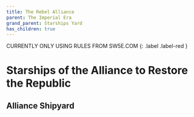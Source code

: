 ```yaml
---
title: The Rebel Alliance
parent: The Imperial Era
grand_parent: Starships Yard
has_children: true
---
```


CURRENTLY ONLY USING RULES FROM SW5E.COM
{: .label .label-red }

# Starships of the Alliance to Restore the Republic

## Alliance Shipyard